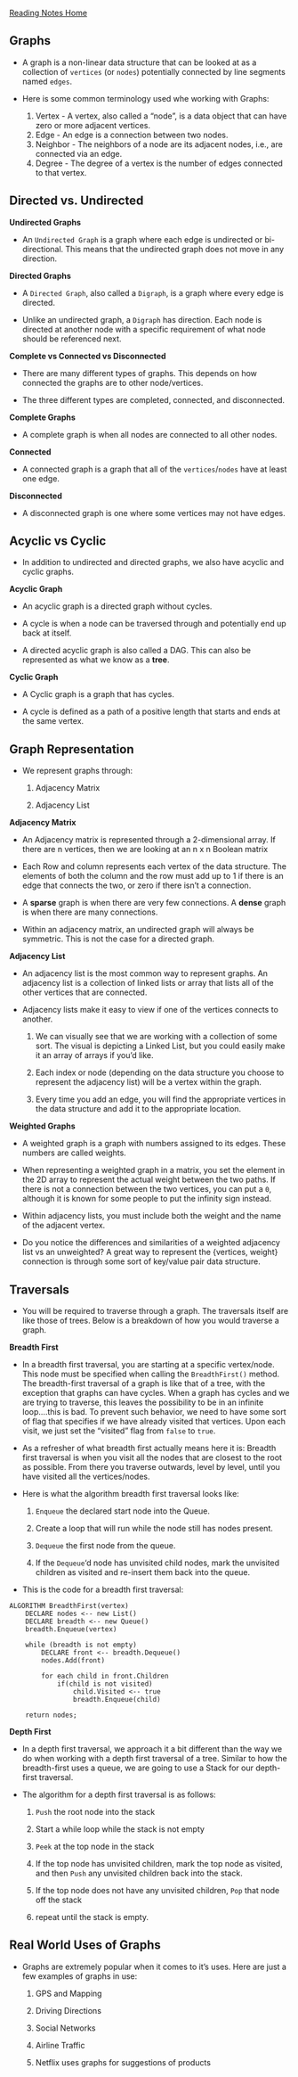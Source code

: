 [Reading Notes Home](https://d-d-wolfe.github.io/reading-notes/)

## Graphs

- A graph is a non-linear data structure that can be looked at as a collection of `vertices` (or `nodes`) potentially connected by line segments named `edges`.

- Here is some common terminology used whe working with Graphs:

  1. Vertex - A vertex, also called a “node”, is a data object that can have zero or more adjacent vertices.
  2. Edge - An edge is a connection between two nodes.
  3. Neighbor - The neighbors of a node are its adjacent nodes, i.e., are connected via an edge.
  4. Degree - The degree of a vertex is the number of edges connected to that vertex.

## Directed vs. Undirected

**Undirected Graphs**

- An `Undirected Graph` is a graph where each edge is undirected or bi-directional. This means that the undirected graph does not move in any direction.

**Directed Graphs**

- A `Directed Graph`, also called a `Digraph`, is a graph where every edge is directed.

- Unlike an undirected graph, a `Digraph` has direction. Each node is directed at another node with a specific requirement of what node should be referenced next.

**Complete vs Connected vs Disconnected**

- There are many different types of graphs. This depends on how connected the graphs are to other node/vertices.

- The three different types are completed, connected, and disconnected.

**Complete Graphs**

- A complete graph is when all nodes are connected to all other nodes.

**Connected**

- A connected graph is a graph that all of the `vertices`/`nodes` have at least one edge.

**Disconnected**

- A disconnected graph is one where some vertices may not have edges.

## Acyclic vs Cyclic

- In addition to undirected and directed graphs, we also have acyclic and cyclic graphs.

**Acyclic Graph**

- An acyclic graph is a directed graph without cycles.

- A cycle is when a node can be traversed through and potentially end up back at itself.

- A directed acyclic graph is also called a DAG. This can also be represented as what we know as a **tree**.

**Cyclic Graph**

- A Cyclic graph is a graph that has cycles.

- A cycle is defined as a path of a positive length that starts and ends at the same vertex.

## Graph Representation

- We represent graphs through:

  1. Adjacency Matrix

  2. Adjacency List

**Adjacency Matrix**

- An Adjacency matrix is represented through a 2-dimensional array. If there are n vertices, then we are looking at an n x n Boolean matrix

- Each Row and column represents each vertex of the data structure. The elements of both the column and the row must add up to 1 if there is an edge that connects the two, or zero if there isn’t a connection.

- A **sparse** graph is when there are very few connections. A **dense** graph is when there are many connections.

- Within an adjacency matrix, an undirected graph will always be symmetric. This is not the case for a directed graph.

**Adjacency List**

- An adjacency list is the most common way to represent graphs. An adjacency list is a collection of linked lists or array that lists all of the other vertices that are connected.

- Adjacency lists make it easy to view if one of the vertices connects to another.

  1. We can visually see that we are working with a collection of some sort. The visual is depicting a Linked List, but you could easily make it an array of arrays if you’d like.

  2. Each index or node (depending on the data structure you choose to represent the adjacency list) will be a vertex within the graph.

  3. Every time you add an edge, you will find the appropriate vertices in the data structure and add it to the appropriate location.

**Weighted Graphs**

- A weighted graph is a graph with numbers assigned to its edges. These numbers are called weights.

- When representing a weighted graph in a matrix, you set the element in the 2D array to represent the actual weight between the two paths. If there is not a connection between the two vertices, you can put a `0`, although it is known for some people to put the infinity sign instead.

- Within adjacency lists, you must include both the weight and the name of the adjacent vertex.

- Do you notice the differences and similarities of a weighted adjacency list vs an unweighted? A great way to represent the {vertices, weight} connection is through some sort of key/value pair data structure.

## Traversals

- You will be required to traverse through a graph. The traversals itself are like those of trees. Below is a breakdown of how you would traverse a graph.

**Breadth First**

- In a breadth first traversal, you are starting at a specific vertex/node. This node must be specified when calling the `BreadthFirst()` method. The breadth-first traversal of a graph is like that of a tree, with the exception that graphs can have cycles. When a graph has cycles and we are trying to traverse, this leaves the possibility to be in an infinite loop….this is bad. To prevent such behavior, we need to have some sort of flag that specifies if we have already visited that vertices. Upon each visit, we just set the “visited” flag from `false` to `true`.

- As a refresher of what breadth first actually means here it is: Breadth first traversal is when you visit all the nodes that are closest to the root as possible. From there you traverse outwards, level by level, until you have visited all the vertices/nodes.

- Here is what the algorithm breadth first traversal looks like:

  1. `Enqueue` the declared start node into the Queue.

  2. Create a loop that will run while the node still has nodes present.

  3. `Dequeue` the first node from the queue.

  4. If the `Dequeue`‘d node has unvisited child nodes, mark the unvisited children as visited and re-insert them back into the queue.

- This is the code for a breadth first traversal:

```
ALGORITHM BreadthFirst(vertex)
    DECLARE nodes <-- new List()
    DECLARE breadth <-- new Queue()
    breadth.Enqueue(vertex)

    while (breadth is not empty)
        DECLARE front <-- breadth.Dequeue()
        nodes.Add(front)

        for each child in front.Children
            if(child is not visited)
                child.Visited <-- true
                breadth.Enqueue(child)   

    return nodes;
```

**Depth First**

- In a depth first traversal, we approach it a bit different than the way we do when working with a depth first traversal of a tree. Similar to how the breadth-first uses a queue, we are going to use a Stack for our depth-first traversal.

- The algorithm for a depth first traversal is as follows:

  1. `Push` the root node into the stack

  2. Start a while loop while the stack is not empty

  3. `Peek` at the top node in the stack

  4. If the top node has unvisited children, mark the top node as visited, and then `Push` any unvisited children back into the stack.

  5. If the top node does not have any unvisited children, `Pop` that node off the stack

  6. repeat until the stack is empty.

## Real World Uses of Graphs

- Graphs are extremely popular when it comes to it’s uses. Here are just a few examples of graphs in use:

  1. GPS and Mapping

  2. Driving Directions

  3. Social Networks

  4. Airline Traffic

  5. Netflix uses graphs for suggestions of products

